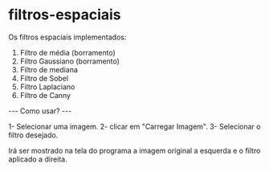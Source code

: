 # filtros-espaciais

Os filtros espaciais implementados:
1) Filtro de média (borramento)
2) Filtro Gaussiano (borramento)
3) Filtro de mediana
4) Filtro de Sobel
5) Filtro Laplaciano
6) Filtro de Canny

--- Como usar? ---

1- Selecionar uma imagem.
2- clicar em "Carregar Imagem".
3- Selecionar o filtro desejado.

Irá ser mostrado na tela do programa a imagem original a esquerda e o filtro aplicado a direita.
